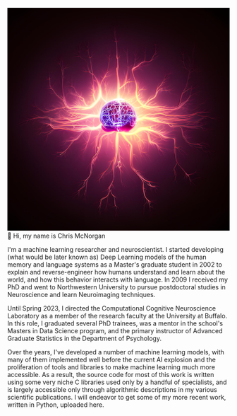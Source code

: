 ![Neuron](https://github.com/cmcnorgan/cmcnorgan/blob/main/Neuron.png)
👋 Hi, my name is Chris McNorgan

I'm a machine learning researcher and neuroscientist. I started developing (what would be later known as) Deep Learning models of the human memory and language systems as a Master's graduate student in 2002 to explain and reverse-engineer how humans understand and learn about the world, and how this behavior interacts with language. In 2009 I received my PhD and went to Northwestern University to pursue postdoctoral studies in Neuroscience and learn Neuroimaging techniques.

Until Spring 2023, I directed the Computational Cognitive Neuroscience Laboratory as a member of the research faculty at the University at Buffalo. In this role, I graduated several PhD trainees, was a mentor in the school's Masters in Data Science program, and the primary instructor of Advanced Graduate Statistics in the Department of Psychology.

Over the years, I've developed a number of machine learning models, with many of them implemented well before the current AI explosion and the proliferation of tools and libraries to make machine learning much more accessible. As a result, the source code for most of this work is written using some very niche C libraries used only by a handful of specialists, and is largely accessible only through algorithmic descriptions in my various scientific publications. I will endeavor to get some of my more recent work, written in Python, uploaded here.

<!---
cmcnorgan/cmcnorgan is a ✨ special ✨ repository because its `README.md` (this file) appears on your GitHub profile.
You can click the Preview link to take a look at your changes.
--->
